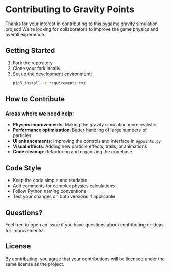 # Contributing to Gravity Points

Thanks for your interest in contributing to this pygame gravity simulation project! We're looking for collaborators to improve the game physics and overall experience.

## Getting Started

1. Fork the repository
2. Clone your fork locally
3. Set up the development environment:
   ```bash
   pip3 install -r requirements.txt
   ```

## How to Contribute

### Areas where we need help:
- **Physics improvements**: Making the gravity simulation more realistic
- **Performance optimization**: Better handling of large numbers of particles
- **UI enhancements**: Improving the controls and interface in `egpoints.py`
- **Visual effects**: Adding new particle effects, trails, or animations
- **Code cleanup**: Refactoring and organizing the codebase


## Code Style

- Keep the code simple and readable
- Add comments for complex physics calculations
- Follow Python naming conventions
- Test your changes on both versions if applicable

## Questions?

Feel free to open an issue if you have questions about contributing or ideas for improvements!

## License

By contributing, you agree that your contributions will be licensed under the same license as the project.
